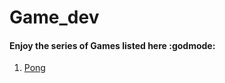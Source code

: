 # Game_dev  
#### Enjoy the series of Games listed here :godmode:

1. [Pong](https://github.com/mohitm15/Game_dev/tree/master/Pong)
